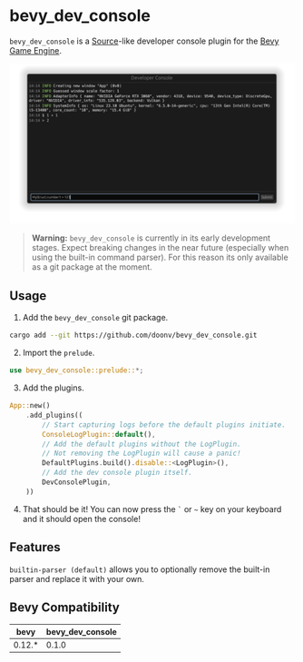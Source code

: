 # bevy_dev_console

`bevy_dev_console` is a [Source](https://en.wikipedia.org/wiki/Source_(game_engine))-like developer console plugin for the [Bevy Game Engine](https://github.com/bevyengine/bevy).

![Image of the developer console](doc/console.png)

> **Warning:** `bevy_dev_console` is currently in its early development stages. Expect breaking changes in the near future (especially when using the built-in command parser). For this reason its only available as a git package at the moment.

## Usage

1. Add the `bevy_dev_console` git package.
```bash
cargo add --git https://github.com/doonv/bevy_dev_console.git
```
2. Import the `prelude`.
```rs
use bevy_dev_console::prelude::*;
```
3. Add the plugins.
```rs
App::new()
    .add_plugins((
        // Start capturing logs before the default plugins initiate.
        ConsoleLogPlugin::default(),
        // Add the default plugins without the LogPlugin.
        // Not removing the LogPlugin will cause a panic!
        DefaultPlugins.build().disable::<LogPlugin>(),
        // Add the dev console plugin itself.
        DevConsolePlugin,
    ))
```
4. That should be it! You can now press the `` ` `` or `~` key on your keyboard and it should open the console!

## Features

`builtin-parser (default)` allows you to optionally remove the built-in parser and replace it with your own.

## Bevy Compatibility


| bevy   | bevy_dev_console |
| ------ | ---------------- |
| 0.12.* | 0.1.0            |